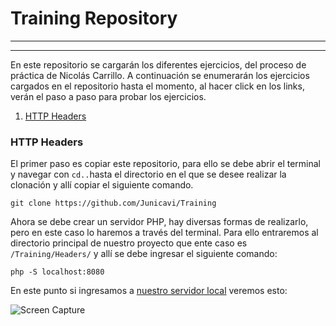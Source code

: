 # Training Repository
---
***
En este repositorio se cargarán los diferentes ejercicios, del proceso de práctica de Nicolás Carrillo.
A continuación se enumerarán los ejercicios cargados en el repositorio hasta el momento, al hacer click en los links, verán el paso a paso para probar los ejercicios.
1. [HTTP Headers](#1)

### <a name="1"></a>HTTP Headers
El primer paso es copiar este repositorio, para ello se debe abrir el terminal y navegar con `cd..`hasta el directorio en el que se desee realizar la clonación y allí copiar el siguiente comando.

`git clone https://github.com/Junicavi/Training`

Ahora se debe crear un servidor PHP, hay diversas formas de realizarlo, pero en este caso lo haremos a través del terminal. Para ello entraremos al directorio principal de nuestro proyecto que ente caso es `/Training/Headers/` y allí se debe ingresar el siguiente comando:

`php -S localhost:8080`

En este punto si ingresamos a [nuestro servidor local](localhost:8080) veremos esto:

![](https://gyazo.com/857c46c7fa85fb6ac31d262c57c07f44 "Screen Capture")
